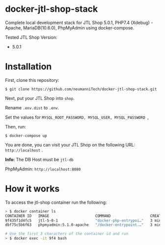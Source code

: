 # docker-jtl-shop-stack
Complete local development stack for JTL Shop 5.0.1, PHP7.4 (Xdebug) - Apache, MariaDB(10.6.0), PhpMyAdmin using docker-compose.

Tested JTL Shop Version:
- 5.0.1

# Installation
First, clone this repository:

`$ git clone https://github.com/neumanniTech/docker-jtl-shop-stack.git`

Next, put your JTL Shop into `shop`.

Rename `.env.dist` to `.env`. 

Set the values for `MYSQL_ROOT_PASSWORD, MYSQL_USER, MYSQL_PASSWORD `,

Then, run:

`$ docker-compose up`

You are done, you can visit your JTL Shop on the following URL: `http://localhost` . 

**Info:** The DB Host must be `jtl-db`

PhpMyAdmin: `http://localhost:8080`

# How it works
To access the jtl-shop container run the following:

```bash
> $ docker container ls
CONTAINER ID   IMAGE                     COMMAND                  CREATED             STATUS             PORTS                                            NAMES
9f435f1d4fc5   jtl-5-0-1                 "docker-php-entrypoi…"   3 minutes ago       Up 6 seconds       0.0.0.0:80->80/tcp                               docker-jtl-shop-stack_jtl-shop_1
dbf75c5b6f63   phpmyadmin:5.1.0-apache   "/docker-entrypoint.…"   3 minutes ago       Up 7 seconds       0.0.0.0:8080->80/tcp                             docker-jtl-shop-stack_phpmyadmin_1

# Use the first 3 characters of the container id and run
> $ docker exec -it 9f4 bash
```




